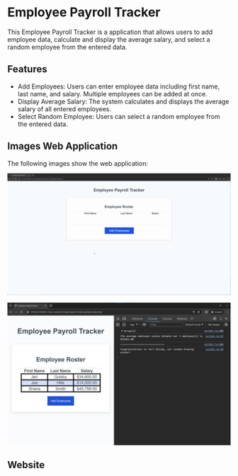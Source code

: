 # Employee Payroll Tracker

This Employee Payroll Tracker is a application that allows users to add employee data, calculate and display the average salary, and select a random employee from the entered data.

## Features

* Add Employees: Users can enter employee data including first name, last name, and salary. Multiple employees can be added at once.
* Display Average Salary: The system calculates and displays the average salary of all entered employees.
* Select Random Employee: Users can select a random employee from the entered data.

## Images Web Application

The following images show the web application:

![Employee payroll tracker.](./Assets/03-javascript-homework-demo.gif)

![Employee information in the console](./Assets/03-javascript-homework-console-demo.png)


## Website